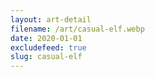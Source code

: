 ```yaml
---
layout: art-detail
filename: /art/casual-elf.webp
date: 2020-01-01
excludefeed: true
slug: casual-elf
---
```

